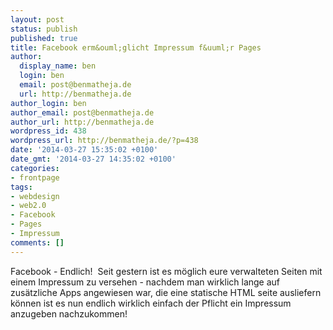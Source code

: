 ```yaml
---
layout: post
status: publish
published: true
title: Facebook erm&ouml;glicht Impressum f&uuml;r Pages
author:
  display_name: ben
  login: ben
  email: post@benmatheja.de
  url: http://benmatheja.de
author_login: ben
author_email: post@benmatheja.de
author_url: http://benmatheja.de
wordpress_id: 438
wordpress_url: http://benmatheja.de/?p=438
date: '2014-03-27 15:35:02 +0100'
date_gmt: '2014-03-27 14:35:02 +0100'
categories:
- frontpage
tags:
- webdesign
- web2.0
- Facebook
- Pages
- Impressum
comments: []
---
```

<p>Facebook - Endlich! &nbsp;Seit gestern ist es m&ouml;glich eure verwalteten Seiten mit einem Impressum zu versehen - nachdem man wirklich lange auf zus&auml;tzliche Apps angewiesen war, die eine statische HTML seite ausliefern k&ouml;nnen ist es nun endlich wirklich einfach der Pflicht ein Impressum anzugeben nachzukommen!</p>
<p>&nbsp;</p>
<p>&nbsp;</p>
